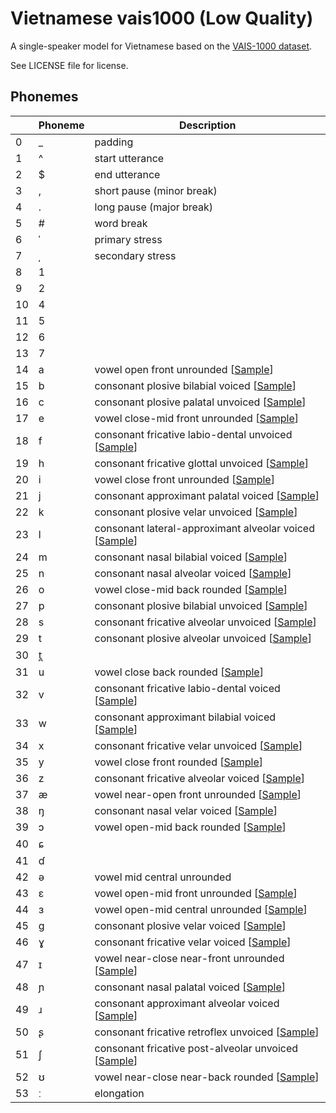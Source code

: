 # Vietnamese vais1000 (Low Quality)

A single-speaker model for Vietnamese based on the [VAIS-1000 dataset](https://ieee-dataport.org/documents/vais-1000-vietnamese-speech-synthesis-corpus).

See LICENSE file for license.


## Phonemes

<table><thead><th>&nbsp;</th><th>Phoneme</th><th>Description</th></thead>
<tr>
<td> 0 </td>
<td> _ </td>
<td> padding </td>
</tr>
<tr>
<td> 1 </td>
<td> ^ </td>
<td> start utterance </td>
</tr>
<tr>
<td> 2 </td>
<td> $ </td>
<td> end utterance </td>
</tr>
<tr>
<td> 3 </td>
<td> , </td>
<td> short pause (minor break) </td>
</tr>
<tr>
<td> 4 </td>
<td> . </td>
<td> long pause (major break) </td>
</tr>
<tr>
<td> 5 </td>
<td> # </td>
<td> word break </td>
</tr>
<tr>
<td> 6 </td>
<td> ˈ </td>
<td> primary stress </td>
</tr>
<tr>
<td> 7 </td>
<td> ˌ </td>
<td> secondary stress </td>
</tr>
<tr>
<td> 8 </td>
<td> 1 </td>
<td>  </td>
</tr>
<tr>
<td> 9 </td>
<td> 2 </td>
<td>  </td>
</tr>
<tr>
<td> 10 </td>
<td> 4 </td>
<td>  </td>
</tr>
<tr>
<td> 11 </td>
<td> 5 </td>
<td>  </td>
</tr>
<tr>
<td> 12 </td>
<td> 6 </td>
<td>  </td>
</tr>
<tr>
<td> 13 </td>
<td> 7 </td>
<td>  </td>
</tr>
<tr>
<td> 14 </td>
<td> a </td>
<td> vowel open front unrounded [<a title="Audio sample for vowel open front unrounded " href="phonemes/open_front_unrounded_vowel.wav">Sample</a>] </td>
</tr>
<tr>
<td> 15 </td>
<td> b </td>
<td> consonant plosive bilabial voiced [<a title="Audio sample for consonant plosive bilabial voiced " href="phonemes/voiced_bilabial_plosive.wav">Sample</a>] </td>
</tr>
<tr>
<td> 16 </td>
<td> c </td>
<td> consonant plosive palatal unvoiced [<a title="Audio sample for consonant plosive palatal unvoiced " href="phonemes/voiceless_palatal_plosive.wav">Sample</a>] </td>
</tr>
<tr>
<td> 17 </td>
<td> e </td>
<td> vowel close-mid front unrounded [<a title="Audio sample for vowel close-mid front unrounded " href="phonemes/close-mid_front_unrounded_vowel.wav">Sample</a>] </td>
</tr>
<tr>
<td> 18 </td>
<td> f </td>
<td> consonant fricative labio-dental unvoiced [<a title="Audio sample for consonant fricative labio-dental unvoiced " href="phonemes/voiceless_labiodental_fricative.wav">Sample</a>] </td>
</tr>
<tr>
<td> 19 </td>
<td> h </td>
<td> consonant fricative glottal unvoiced [<a title="Audio sample for consonant fricative glottal unvoiced " href="phonemes/voiceless_glottal_fricative.wav">Sample</a>] </td>
</tr>
<tr>
<td> 20 </td>
<td> i </td>
<td> vowel close front unrounded [<a title="Audio sample for vowel close front unrounded " href="phonemes/close_front_unrounded_vowel.wav">Sample</a>] </td>
</tr>
<tr>
<td> 21 </td>
<td> j </td>
<td> consonant approximant palatal voiced [<a title="Audio sample for consonant approximant palatal voiced " href="phonemes/palatal_approximant.wav">Sample</a>] </td>
</tr>
<tr>
<td> 22 </td>
<td> k </td>
<td> consonant plosive velar unvoiced [<a title="Audio sample for consonant plosive velar unvoiced " href="phonemes/voiceless_velar_plosive.wav">Sample</a>] </td>
</tr>
<tr>
<td> 23 </td>
<td> l </td>
<td> consonant lateral-approximant alveolar voiced [<a title="Audio sample for consonant lateral-approximant alveolar voiced " href="phonemes/alveolar_lateral_approximant.wav">Sample</a>] </td>
</tr>
<tr>
<td> 24 </td>
<td> m </td>
<td> consonant nasal bilabial voiced [<a title="Audio sample for consonant nasal bilabial voiced " href="phonemes/bilabial_nasal.wav">Sample</a>] </td>
</tr>
<tr>
<td> 25 </td>
<td> n </td>
<td> consonant nasal alveolar voiced [<a title="Audio sample for consonant nasal alveolar voiced " href="phonemes/alveolar_nasal.wav">Sample</a>] </td>
</tr>
<tr>
<td> 26 </td>
<td> o </td>
<td> vowel close-mid back rounded [<a title="Audio sample for vowel close-mid back rounded " href="phonemes/close-mid_back_rounded_vowel.wav">Sample</a>] </td>
</tr>
<tr>
<td> 27 </td>
<td> p </td>
<td> consonant plosive bilabial unvoiced [<a title="Audio sample for consonant plosive bilabial unvoiced " href="phonemes/voiceless_bilabial_plosive.wav">Sample</a>] </td>
</tr>
<tr>
<td> 28 </td>
<td> s </td>
<td> consonant fricative alveolar unvoiced [<a title="Audio sample for consonant fricative alveolar unvoiced " href="phonemes/voiceless_alveolar_fricative.wav">Sample</a>] </td>
</tr>
<tr>
<td> 29 </td>
<td> t </td>
<td> consonant plosive alveolar unvoiced [<a title="Audio sample for consonant plosive alveolar unvoiced " href="phonemes/voiceless_alveolar_plosive.wav">Sample</a>] </td>
</tr>
<tr>
<td> 30 </td>
<td> t̪ </td>
<td>  </td>
</tr>
<tr>
<td> 31 </td>
<td> u </td>
<td> vowel close back rounded [<a title="Audio sample for vowel close back rounded " href="phonemes/close_back_rounded_vowel.wav">Sample</a>] </td>
</tr>
<tr>
<td> 32 </td>
<td> v </td>
<td> consonant fricative labio-dental voiced [<a title="Audio sample for consonant fricative labio-dental voiced " href="phonemes/voiced_labiodental_fricative.wav">Sample</a>] </td>
</tr>
<tr>
<td> 33 </td>
<td> w </td>
<td> consonant approximant bilabial voiced [<a title="Audio sample for consonant approximant bilabial voiced " href="phonemes/voiced_bilabial_approximant.wav">Sample</a>] </td>
</tr>
<tr>
<td> 34 </td>
<td> x </td>
<td> consonant fricative velar unvoiced [<a title="Audio sample for consonant fricative velar unvoiced " href="phonemes/voiceless_velar_fricative.wav">Sample</a>] </td>
</tr>
<tr>
<td> 35 </td>
<td> y </td>
<td> vowel close front rounded [<a title="Audio sample for vowel close front rounded " href="phonemes/close_front_rounded_vowel.wav">Sample</a>] </td>
</tr>
<tr>
<td> 36 </td>
<td> z </td>
<td> consonant fricative alveolar voiced [<a title="Audio sample for consonant fricative alveolar voiced " href="phonemes/voiced_alveolar_fricative.wav">Sample</a>] </td>
</tr>
<tr>
<td> 37 </td>
<td> æ </td>
<td> vowel near-open front unrounded [<a title="Audio sample for vowel near-open front unrounded " href="phonemes/near-open_front_unrounded_vowel.wav">Sample</a>] </td>
</tr>
<tr>
<td> 38 </td>
<td> ŋ </td>
<td> consonant nasal velar voiced [<a title="Audio sample for consonant nasal velar voiced " href="phonemes/velar_nasal.wav">Sample</a>] </td>
</tr>
<tr>
<td> 39 </td>
<td> ɔ </td>
<td> vowel open-mid back rounded [<a title="Audio sample for vowel open-mid back rounded " href="phonemes/open-mid_back_rounded_vowel.wav">Sample</a>] </td>
</tr>
<tr>
<td> 40 </td>
<td> ɕ </td>
<td>  </td>
</tr>
<tr>
<td> 41 </td>
<td> ɗ </td>
<td>  </td>
</tr>
<tr>
<td> 42 </td>
<td> ə </td>
<td> vowel mid central unrounded </td>
</tr>
<tr>
<td> 43 </td>
<td> ɛ </td>
<td> vowel open-mid front unrounded [<a title="Audio sample for vowel open-mid front unrounded " href="phonemes/open-mid_front_unrounded_vowel.wav">Sample</a>] </td>
</tr>
<tr>
<td> 44 </td>
<td> ɜ </td>
<td> vowel open-mid central unrounded [<a title="Audio sample for vowel open-mid central unrounded " href="phonemes/open-mid_central_unrounded_vowel.wav">Sample</a>] </td>
</tr>
<tr>
<td> 45 </td>
<td> ɡ </td>
<td> consonant plosive velar voiced [<a title="Audio sample for consonant plosive velar voiced " href="phonemes/voiced_velar_plosive.wav">Sample</a>] </td>
</tr>
<tr>
<td> 46 </td>
<td> ɣ </td>
<td> consonant fricative velar voiced [<a title="Audio sample for consonant fricative velar voiced " href="phonemes/voiced_velar_fricative.wav">Sample</a>] </td>
</tr>
<tr>
<td> 47 </td>
<td> ɪ </td>
<td> vowel near-close near-front unrounded [<a title="Audio sample for vowel near-close near-front unrounded " href="phonemes/near-close_near-front_unrounded_vowel.wav">Sample</a>] </td>
</tr>
<tr>
<td> 48 </td>
<td> ɲ </td>
<td> consonant nasal palatal voiced [<a title="Audio sample for consonant nasal palatal voiced " href="phonemes/palatal_nasal.wav">Sample</a>] </td>
</tr>
<tr>
<td> 49 </td>
<td> ɹ </td>
<td> consonant approximant alveolar voiced [<a title="Audio sample for consonant approximant alveolar voiced " href="phonemes/alveolar_approximant.wav">Sample</a>] </td>
</tr>
<tr>
<td> 50 </td>
<td> ʂ </td>
<td> consonant fricative retroflex unvoiced [<a title="Audio sample for consonant fricative retroflex unvoiced " href="phonemes/voiceless_retroflex_fricative.wav">Sample</a>] </td>
</tr>
<tr>
<td> 51 </td>
<td> ʃ </td>
<td> consonant fricative post-alveolar unvoiced [<a title="Audio sample for consonant fricative post-alveolar unvoiced " href="phonemes/voiceless_postalveolar_fricative.wav">Sample</a>] </td>
</tr>
<tr>
<td> 52 </td>
<td> ʊ </td>
<td> vowel near-close near-back rounded [<a title="Audio sample for vowel near-close near-back rounded " href="phonemes/near-close_near-back_rounded_vowel.wav">Sample</a>] </td>
</tr>
<tr>
<td> 53 </td>
<td> ː </td>
<td> elongation </td>
</tr>
</table>
